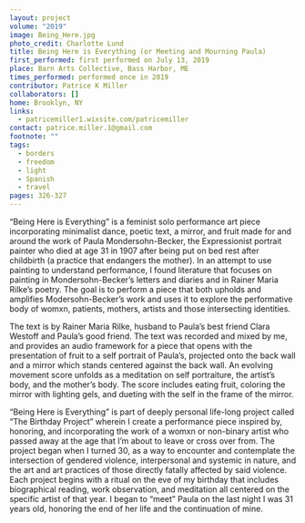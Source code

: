 ```yaml
---
layout: project
volume: "2019"
image: Being_Here.jpg
photo_credit: Charlotte Lund
title: Being Here is Everything (or Meeting and Mourning Paula)
first_performed: first performed on July 13, 2019
place: Barn Arts Collective, Bass Harbor, ME
times_performed: performed once in 2019
contributor: Patrice K Miller
collaborators: []
home: Brooklyn, NY
links:
  - patricemiller1.wixsite.com/patricemiller
contact: patrice.miller.1@gmail.com
footnote: ""
tags:
  - borders
  - freedom
  - light
  - Spanish
  - travel
pages: 326-327
---
```


“Being Here is Everything” is a feminist solo performance art piece incorporating minimalist dance, poetic text, a mirror, and fruit made for and around the work of Paula Mondersohn-Becker, the Expressionist portrait painter who died at age 31 in 1907 after being put on bed rest after childbirth (a practice that endangers the mother). In an attempt to use painting to understand performance, I found literature that focuses on painting in Mondersohn-Becker’s letters and diaries and in Rainer Maria Rilke’s poetry. The goal is to perform a piece that both upholds and amplifies Modersohn-Becker’s work and uses it to explore the performative body of womxn, patients, mothers, artists and those intersecting identities.

The text is by Rainer Maria Rilke, husband to Paula’s best friend Clara Westoff and Paula’s good friend. The text was recorded and mixed by me, and provides an audio framework for a piece that opens with the presentation of fruit to a self portrait of Paula’s, projected onto the back wall and a mirror which stands centered against the back wall. An evolving movement score unfolds as a meditation on self portraiture, the artist’s body, and the mother’s body. The score includes eating fruit, coloring the mirror with lighting gels, and dueting with the self in the frame of the mirror.

“Being Here is Everything” is part of deeply personal life-long project called “The Birthday Project” wherein I create a performance piece inspired by, honoring, and incorporating the work of a womxn or non-binary artist who passed away at the age that I’m about to leave or cross over from. The project began when I turned 30, as a way to encounter and contemplate the intersection of gendered violence, interpersonal and systemic in nature, and the art and art practices of those directly fatally affected by said violence. Each project begins with a ritual on the eve of my birthday that includes biographical reading, work observation, and meditation all centered on the specific artist of that year. I began to “meet” Paula on the last night I was 31 years old, honoring the end of her life and the continuation of mine.

